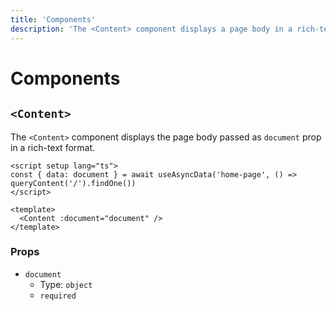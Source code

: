 ```yaml
---
title: 'Components'
description: 'The <Content> component displays a page body in a rich-text format.'
---
```


# Components

## `<Content>`

The `<Content>` component displays the page body passed as `document` prop in a rich-text format.

```vue
<script setup lang="ts">
const { data: document } = await useAsyncData('home-page', () => queryContent('/').findOne())
</script>

<template>
  <Content :document="document" />
</template>
```

### Props

- `document`
  - Type: `object`
  - `required`
